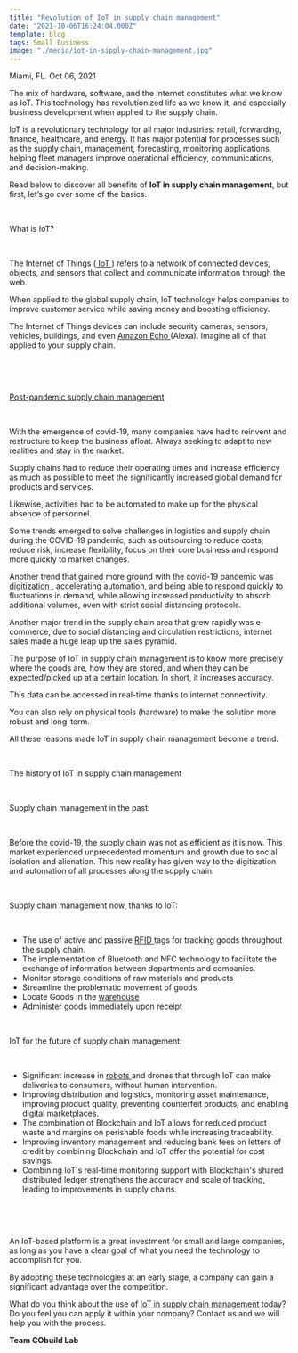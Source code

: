 ```yaml
---
title: "Revolution of IoT in supply chain management"
date: "2021-10-06T16:24:04.000Z"
template: blog
tags: Small Business
image: "./media/iot-in-sipply-chain-management.jpg"
---
```


Miami, FL. Oct 06, 2021


The mix of hardware, software, and the Internet constitutes what we know as IoT. This technology has revolutionized life as we know it, and especially business development when applied to the supply chain. 

IoT is a revolutionary technology for all major industries: retail, forwarding, finance, healthcare, and energy. It has major potential for processes such as the supply chain, management, forecasting, monitoring applications, helping fleet managers improve operational efficiency, communications, and decision-making. 

Read below to discover all benefits of **IoT in supply chain management**, but first, let’s go over some of the basics.

<br>

<title-2>What is IoT?</title-2>

<br>

The Internet of Things (<a target="_blank" href="https://www.cobuildlab.com/blog/Custom-software-Artificial-intelligence-IoT/">  IoT </a>) refers to a network of connected devices, objects, and sensors that collect and communicate information through the web. 

When applied to the global supply chain, IoT technology helps companies to improve customer service while saving money and boosting efficiency. 

The Internet of Things devices can include security cameras, sensors, vehicles, buildings, and even <a target="_blank" href="https://www.amazon.com/-/es/Amazon-Echo/b?ie=UTF8&node=9818047011"> Amazon Echo </a> (Alexa). Imagine all of that applied to your supply chain. 

<br>

<youtube-video id="PmQTzvpUSW8"></youtube-video>

<br>

<title-2><a target="_blank" href="https://www.cobuildlab.com/blog/Tips-for-Managing-the-Supply-Chain-after-a-Pandemic/"> Post-pandemic supply chain management </a></title-2>

<br>

With the emergence of covid-19, many companies have had to reinvent and restructure to keep the business afloat. Always seeking to adapt to new realities and stay in the market. 

Supply chains had to reduce their operating times and increase efficiency as much as possible to meet the significantly increased global demand for products and services. 

Likewise, activities had to be automated to make up for the physical absence of personnel. 

Some trends emerged to solve challenges in logistics and supply chain during the COVID-19 pandemic, such as outsourcing to reduce costs, reduce risk, increase flexibility, focus on their core business and respond more quickly to market changes.

Another trend that gained more ground with the covid-19 pandemic was <a target="_blank" href="https://www.cobuildlab.com/blog/Supply-chain-synchronization/"> digitization </a>, accelerating automation, and being able to respond quickly to fluctuations in demand, while allowing increased productivity to absorb additional volumes, even with strict social distancing protocols.

Another major trend in the supply chain area that grew rapidly was e-commerce, due to social distancing and circulation restrictions, internet sales made a huge leap up the sales pyramid. 

The purpose of IoT in supply chain management is to know more precisely where the goods are, how they are stored, and when they can be expected/picked up at a certain location. In short, it increases accuracy.

This data can be accessed in real-time thanks to internet connectivity. 

You can also rely on physical tools (hardware) to make the solution more robust and long-term. 

All these reasons made IoT in supply chain management become a trend.

<br>

<title-2>The history of IoT in supply chain management</title-2>

<br>

<title-3>Supply chain management in the past:</title-3>

<br>

Before the covid-19, the supply chain was not as efficient as it is now. This market experienced unprecedented momentum and growth due to social isolation and alienation. This new reality has given way to the digitization and automation of all processes along the supply chain.

<br>

<title-3>Supply chain management now, thanks to IoT:</title-3>

<br>

* The use of active and passive <a target="_blank" href="https://www.cobuildlab.com/blog/RFID-for-Warehouse-and-Inventory/">  RFID </a> tags for tracking goods throughout the supply chain.
* The implementation of Bluetooth and NFC technology to facilitate the exchange of information between departments and companies.
* Monitor storage conditions of raw materials and products
* Streamline the problematic movement of goods
* Locate Goods in the <a target="_blank" href="https://www.cobuildlab.com/blog/Warehouse-and-Inventory-Management/"> warehouse </a>
* Administer goods immediately upon receipt

<br>

<title-3>IoT for the future of supply chain management:</title-3>

<br>

* Significant increase in <a target="_blank" href="https://www.google.com/url?q=https://www.cobuildlab.com/blog/what-is-robotic-engineering-and-how-can-you-use-it-within-your-company/&sa=D&source=editors&ust=1633546212518000&usg=AOvVaw0Kz4dQktbdi_04FC_7jAFj">  robots </a> and drones that through IoT can make deliveries to consumers, without human intervention.
* Improving distribution and logistics, monitoring asset maintenance, improving product quality, preventing counterfeit products, and enabling digital marketplaces. 
* The combination of Blockchain and IoT allows for reduced product waste and margins on perishable foods while increasing traceability.
* Improving inventory management and reducing bank fees on letters of credit by combining Blockchain and IoT offer the potential for cost savings.
* Combining IoT's real-time monitoring support with Blockchain's shared distributed ledger strengthens the accuracy and scale of tracking, leading to improvements in supply chains.

<br>

<youtube-video id="00LE-QjVXA"></youtube-video>

<br>

An IoT-based platform is a great investment for small and large companies, as long as you have a clear goal of what you need the technology to accomplish for you. 

By adopting these technologies at an early stage, a company can gain a significant advantage over the competition.

What do you think about the use of <a target="_blank" href="https://www.cobuildlab.com/services/iot-development/"> IoT in supply chain management </a> today? Do you feel you can apply it within your company? Contact us and we will help you with the process. 


**Team CObuild Lab**
